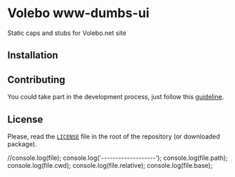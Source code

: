 # Volebo www-dumbs-ui

Static caps and stubs for Volebo.net site

## Installation

## Contributing

You could take part in the development process, just follow this [guideline](CONTRIBUTING.md).

## License

Please, read the [`LICENSE`](LICENSE) file in the root of the repository (or downloaded package).




//console.log(file);
console.log('-------------------');
console.log(file.path);
console.log(file.cwd);
console.log(file.relative);
console.log(file.base);
